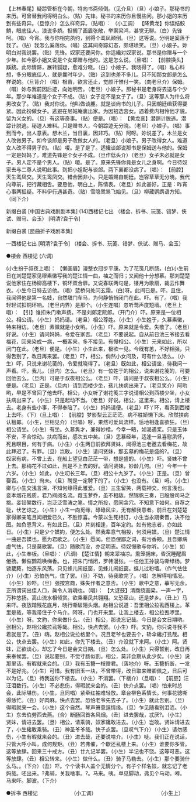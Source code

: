 <!-- { "loadSidebar": true } -->
【上林春尾】疑踪管析在今朝，特向书斋倾倒。（见介旦）（旦）小娘子。那秘书的来历。可曾替我问得明白么。（贴）先锋。秘书的来历你且慢些问。那小姐的来历到有些奇异。（旦惊介）怎么样奇异。（贴唱）： 
（小工调） 
【降黄龙】你误结鲛鮹，眼底佳人，浪说多娇。担搁了画眉张敞，举案梁鸿，甚觉无聊。（白）先锋呵。（唱）今宵。我与你相完夙约，到得个鸾凤顚倒。（旦）这等说。分明是奚落于我了。（贴）我怎么奚落你。（唱）这其间奇踪幻态，颇堪喷笑。（旦）小娘子。妳明白对我说罢。（贴）先锋。奴家还要问你。你适纔对奴家说。那书是你赠与一个少年。如今那小姐又说是个女郞赠与他的。这是怎么说。（旦唱）： 
【前腔换头】蹊跷。此际情踪，展转狐疑，愈难分晓。（白）小娘子。我晓得了。（唱）私心料想，多分眼底佳人，就是曩时年少。（贴）这到也差不多儿。只不知那女郞是怎么样说的。（旦背介）（唱）根苗，欲言还止，觉颜汗惟付一笑。（向老旦介）保姆。（唱）妳与我前因后迹，向她明吿。（老旦）小娘子。那秘书是老身将去送与个少年。那少年难道是个女子不成。（贴）女子定不是女子了。（旦）这等那人为什么将男改女了。（贴）我对你说。他叫做谈麈。就是谈尙书的儿子。只因朝廷缉获得要紧。因此扮做女子。逃避在尼姑庵裏出家。为因招选宫女。遇着费内相怜他才貌。留为义女的。（旦）有这等奇事。（贴）便是。（唱）： 
【黄龙衮】潜踪计脱逃。潜踪计脱逃。秘迹人难料。只是赠书人，今朝踪迹无分晓。（老旦）小娘子。（唱）事到而今，出人意表。想木兰，当日裏，因非巧。（贴）阿呀。妳说差了。木兰是女人改做男子。如今谈郞是男子改做女人的。（老旦）小娘子。男子改得女人。难道女人改不得男子的。（贴）嗄。是了是了。适纔谈郞说那书是保姆送与他的。保姆一定是妈妈了。难道先锋是个女子不成。（旦作低头介）（老旦）女子未必就是女子。男人定不是个男人。（贴）嗄。是了。原来先锋你竟是女儿之身啊。今日待奴家去与二尊人说明此事。到把小姐配与谈郞。两下裏都没病了。（唱）： 
【前腔】天生鸾凤交。天生鸾凤交。错合因非小。只是婚赐自朝廷。岂容草草无分晓。我代向尊前，把行藏相吿。要恳他，明白上，陈情表。（老旦）如此甚好。正是：昨宵心事两狐疑。不料伊行遇甚奇。（贴）雪隐鹭鸶飞始见。（旦）柳藏鹦鹉语方知。（同下介） 

新缀白裘 [中国古典戏剧剧本集] (14)西楼记七出 （楼会、拆书、玩笺、错梦、侠试、赠马、会玉） [明清?袁于令] 

新缀白裘 
[昆曲折子戏剧本集] 

—西楼记七出 
[明清?袁于令] 
（楼会、拆书、玩笺、错梦、侠试、赠马、会玉） 

●楼会 西楼记 (六调) 

(小生扮于叔夜上唱)： 
【懒画眉】漫整衣冠步平康。为了花笺几断肠。(白)小生前日在刘楚楚家见穆素徽写我的楚江情一曲，袖之而归；又闻他十分想慕。那刘楚楚说他家住在杨柳高楼下，铜环双合扉。又说春联两句是，镂月为歌扇，裁云作舞衣。小生今日特去访他。（唱）蓝桥何处问玄霜。(白)呀。此间已是。吓。且住，我闻得他是第一名妓，自然塡门车马，为何静悄悄闭门在此。吓。有了。（唱）我轻轻试扣铜环响。（老旦内界）是那个。（小生连唱）忽听莺声度短墙。（老旦上唱）： 
【引】谁扣朱门嗽声扬。不是刘郞定阮郞。（开门介）吓。原来是一位相公。相公请。（小生）妈妈请。（老旦）相公尊姓。（小生）小生姓于，久慕素徽，特来相访。（老旦）素徽就是小女哟。（小生）吓。原来就是令爱。失敬了。（老旦）好说。（小生）请问妈妈，令爱在家否。（老旦）不要说起。自从前日池三爷接去看梅花，回来染成一病，一概客来，多不接见。有慢相公。（小生）元来如此，所以闭门在此。（老旦）便是。（小生）小生此来，极欲一见。今旣有恙，不好相强，只得吿别了，改日再来罢。（老旦）吓，相公，倘然小女问及，可有什么话么。（小生）吓，只说来谢花笺的，令爱就晓得了。（老旦）旣如此，相公请坐，待我问一声看。吓。我儿。（旦内）怎么。（老旦）有一位姓于的相公，说来谢花笺的，可要回他去么。（旦内）可是于叔夜相公么。（老旦）吓，请问是于叔夜相公么。（小生）便是。（老旦）正是。（旦内）请到西楼少坐，孩儿扶病出来了。（老旦笑介）阿哟哟，早是不曾回了他去吓。相公，小女听了谢花笺三字说请相公到西楼少坐，小女扶病出来了。（小生）只是起动不当。（老旦）好说。相公，这里来。相公，请上楼去。老身有些小事，不得奉陪了。（小生）妈妈请便。（老旦）吓丫环，看茶到西楼上去吓。（下）（旦上唱）： 
【前腔】梦影梨云正茫茫。病不胜娇懒下床。欣然扶病认檀郞。（小生，旦相见介）（旦唱）呀，果然可爱风流样。恁地相逢喜欲狂。（旦）相公请坐。（小生）有坐。久慕隽才，兼得妙楷，今幸一晤，如渴遇浆。只是玉体不安，不合惊动。扶病而出，感次五中矣。（旦）思慕经年，适逢一旦喜慰夙怀，死且瞑目，何有于病。（小生）小生两日前欲拜贤妹，闻得池三老邀去看梅花，故此拜迟了。有罪。（旦）岂敢。（小生）请问贤妹，那玄墓的梅花是盛的?。（旦）奴家有病，不曾上去，在船上望见白茫茫一带，想是盛的。（小生）吓。贤妹不曾上去。那梅花不过如此，到是不上去的好。请问贤妹，妙龄几何。（旦）今年一十六岁。（小生）如此，小生叨长三年。（旦）相公十九岁了。（小生）正是。（旦）曾娶否。（小生）尙未。（旦）聘是一定聘下的了。（小生）也没有。（旦）呣。（小生）卿与小生交浅言深，不知何缘得此雅爱。（旦）三生留笑，两载神交，何言浅也。妾本烟花贱质，君乃阀阅名流。葭玉萝乔，虽不相敌。然锦帆三奏，已殷殷司马之挑。妾铅椠数行，岂泛泛雪涛之笔。情之所投，愿同衾穴。不知意下如何。自荐之耻，伏乞谅之。（小生）小生一向觅缘，碌碌风尘，无有解我意者。前日在刘楚楚家得卿亲笔且闻相爱已久，不胜惊喜。今蒙以生死相订，小生当永期秦晋，决不他图。如负恩背义，有如此日。（旦）片刻相逢，百年定约。如有他志者，亦如此日。（小生）只是少个媒妁，便怎么处。然我辈意气相投，何须用媒。（旦）楚江情一曲是吾媒也，愿为君歌之。（小生）愿闻。但恐俚鄙之词，有污香颊。且吾卿病虚气怯，只是莫歌罢。（旦）随歌而没，亦足明志。待奴慢歌与你听。（小生）如此，小生奉板。（旦唱）： 
(凡调) 
【楚江情】朝来翠袖凉。熏笼拥床，昏沉睡醒眉倦扬。懒催鹦鹉唤梅香。也，把朱门悄闭，罗帏漫张。一任他王孙骏马嘶绿杨。梦锁葳蕤，怕逐东风荡。只见蜂儿闹纸窗，见蜂儿闹纸窗。蝶儿过粉墙。（作气怯住介）（小生）恐怕伤气，住了罢。（旦）不妨，待我歌完了。（唱）怎解得咱情况。（小生）妙吓。（旦）强按宫商，殊失作者之意否。（小生）歌中之意，摹写无余。正所谓词出佳人口，眞令人消魂也。（唱）： 
【大迓鼓】清商绕画梁。一声一字，万种悠扬。高山流水相倾赏。欲乘秦凤共翱翔。又恐巫山，还是梦乡。（丑上）马来吓。夜放踏残花底月，晓行嘶破陌头烟。赵相公说道：吾里相公拉厾西楼上。革里是哉，等我带住子个马介。阿呀。门也开来里。让我上楼去，相公拉厾啰里。（小生）呀。文豹，你来做什么。（丑）相公，那说忘记哉。今日是会文日期哟。张相公，赵相公纔拉厾等哉。相公，快点去罢。（小生）吓。文豹，你只说寻我不着就是了。（丑）嗨。赵相公说拉格里个。况且老爷也要去个，轿伞纔打厾哉。相公，快点去罢。（小生）如此，你先下楼去。（丑）介没就下来阿。（小生）阿。贤妹，正欲谈心，却忘了今日是会文日期。（旦）怎么处。（小生）只得暂别，改日再来奉候罢。（旦）说起要别，不觉寸肠似割。相公，莫非会期从此少矣。（小生）说那里话。有暇就来会的。（旦）我有玉簪一枝赠君。（落地介）呀。玉簪折断，一发不是好兆。（小生）可惜。我有旧玉一块，不曾带得，改日取来赠卿佩之，日后可以为记。（旦）待我送你下楼去。（小生）不消罢。（下楼介）（旦唱）： 
【前腔】汪汪泪数行。（小生）不必悲伤，得暇就来会的。（丑）快介点罢。（唱）怕来时总会，此际堪伤。（小生，旦同唱）紧牵红袖难轻放。章台柳色系情长。何事花骢嘶得恁忙。（丑）好肉麻。快点去罢。恐怕老爷先去子了。（小生）就此吿别。（旦）得暇就来一会。（小生）这个自然。琴声箫意逗情缘。（旦）乍见随看别泪涟。（小生）东去伯劳西去燕。（合）断肠回首各风烟。（丑）进去罢哉，忒厌?。（小生）贤妹，请进去罢。（旦）相公，请乘骑，奴家纔敢进去。（小生）岂敢。贤妹请进去了，小生纔敢乘骑。（丑）神圣爷爷哉。快子点罢。（旦叹气下介）（小生）请勿感伤，小生有暇就来会的。（丑）进去哉，还要说啥介。（小生）唗。我们正在说话，只管大呼小叫，成何规矩。（丑）若弗催，个歇还厾楼上来。（小生）谁要你多管。这等放肆。回来三十戒方。（丑）廿九记半罢。（小生）半记也不饶。这等可恶。这等放肆。（丑）相公转来。（小生）做什么。（丑）骑子马勒去。（小生）那个要骑什么马。。（下介）（丑）吓。个个读书人盖个无情分个。有子个样名妓，就忘记了老妈哉。呸出来。?弗骑，关我啥事。?。马来。咦。单见脚动，弗见个马动。嘚。马来吓。脚波。（下介） 

●拆书 西楼记　　　　　　　（小工调）　　　　 
　　　　　　　　 
（小生上） 
